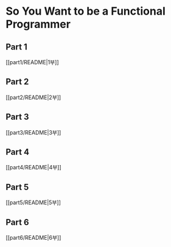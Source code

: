 # So You Want to be a Functional Programmer

## Part 1

[[part1/README|1부]]


## Part 2

[[part2/README|2부]]


## Part 3

[[part3/README|3부]]


## Part 4

[[part4/README|4부]]


## Part 5

[[part5/README|5부]]


## Part 6

[[part6/README|6부]]
